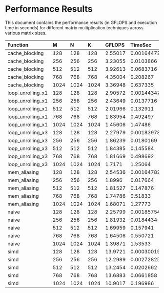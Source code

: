 # Performance Results

This document contains the performance results (in GFLOPS and execution time in seconds) for different matrix multiplication techniques across various matrix sizes.

| Function          | M    | N    | K    | GFLOPS  | TimeSec     |
|:------------------|:-----|:-----|:-----|:--------|:------------|
| cache_blocking    |  128 |  128 |  128 | 2.55017 |  0.00164472 |
| cache_blocking    |  256 |  256 |  256 | 3.23055 |   0.0103866 |
| cache_blocking    |  512 |  512 |  512 | 3.92613 |   0.0683716 |
| cache_blocking    |  768 |  768 |  768 | 4.35004 |    0.208267 |
| cache_blocking    | 1024 | 1024 | 1024 | 3.36948 |    0.637335 |
| loop_unrolling_x1 |  128 |  128 |  128 | 2.90572 |  0.00144347 |
| loop_unrolling_x1 |  256 |  256 |  256 | 2.43649 |   0.0137716 |
| loop_unrolling_x1 |  512 |  512 |  512 | 2.01966 |    0.132911 |
| loop_unrolling_x1 |  768 |  768 |  768 | 1.83954 |    0.492497 |
| loop_unrolling_x1 | 1024 | 1024 | 1024 | 1.45606 |     1.47486 |
| loop_unrolling_x3 |  128 |  128 |  128 | 2.27979 |  0.00183978 |
| loop_unrolling_x3 |  256 |  256 |  256 | 1.86239 |   0.0180169 |
| loop_unrolling_x3 |  512 |  512 |  512 | 1.84385 |    0.145584 |
| loop_unrolling_x3 |  768 |  768 |  768 | 1.81669 |    0.498692 |
| loop_unrolling_x3 | 1024 | 1024 | 1024 |  1.7171 |     1.25064 |
| mem_aliasing      |  128 |  128 |  128 | 2.54536 |  0.00164782 |
| mem_aliasing      |  256 |  256 |  256 |  1.8996 |    0.017664 |
| mem_aliasing      |  512 |  512 |  512 | 1.81527 |    0.147876 |
| mem_aliasing      |  768 |  768 |  768 | 1.74786 |     0.51833 |
| mem_aliasing      | 1024 | 1024 | 1024 | 1.68071 |     1.27773 |
| naive             |  128 |  128 |  128 | 2.25799 |  0.00185754 |
| naive             |  256 |  256 |  256 | 1.81932 |   0.0184434 |
| naive             |  512 |  512 |  512 | 1.69959 |    0.157941 |
| naive             |  768 |  768 |  768 | 1.64506 |    0.550721 |
| naive             | 1024 | 1024 | 1024 | 1.39871 |     1.53533 |
| simd              |  128 |  128 |  128 | 13.9721 | 0.000300192 |
| simd              |  256 |  256 |  256 | 12.2989 |  0.00272825 |
| simd              |  512 |  512 |  512 | 13.2454 |   0.0202662 |
| simd              |  768 |  768 |  768 | 13.6883 |   0.0661858 |
| simd              | 1024 | 1024 | 1024 | 10.9017 |    0.196986 |  
